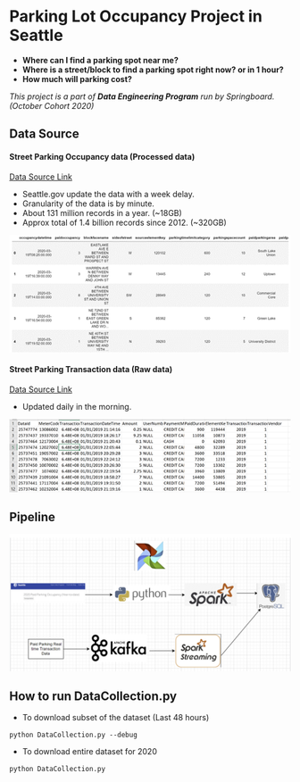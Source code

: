 # Parking Lot Occupancy Project in Seattle

* **Where can I find a parking spot near me?**
* **Where is a street/block to find a parking spot right now? or in 1 hour?**
* **How much will parking cost?**

*This project is a part of **Data Engineering Program** run by Springboard.
(October Cohort 2020)*

## Data Source

#### Street Parking Occupancy data (Processed data)
[Data Source Link](https://data.seattle.gov/Transportation/2020-Paid-Parking-Occupancy-Year-to-date-/wtpb-jp8d)
* Seattle.gov update the data with a week delay.
* Granularity of the data is by minute.
* About 131 million records in a year. (~18GB)
* Approx total of 1.4 billion records since 2012. (~320GB)

![alt text](images/PaidParkingData.png "workflow")

#### Street Parking Transaction data (Raw data)
[Data Source Link](http://www.seattle.gov/Documents/Departments/SDOT/ParkingProgram/data/SeattlePaidTransactMetadata.pdf)
* Updated daily in the morning.


![alt text](images/TransactionData.png "workflow")

## Pipeline
![alt text](images/DataPipeline.png "workflow")


## How to run DataCollection.py

* To download subset of the dataset (Last 48 hours)
```
python DataCollection.py --debug
```

* To download entire dataset for 2020
```
python DataCollection.py

```